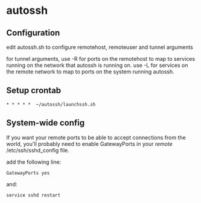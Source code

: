 # autossh

## Configuration

edit autossh.sh to configure remotehost, remoteuser and tunnel arguments

for tunnel arguments, use -R for ports on the remotehost to map to services running on the network that autossh is running on.  use -L for services on the remote network to map to ports on the system running autossh.

## Setup crontab

`* * * * *	~/autossh/launchssh.sh`

## System-wide config

If you want your remote ports to be able to accept connections from the world, you'll probably need to enable GatewayPorts in your *remote* /etc/ssh/sshd\_config file.  

add the following line:

`GatewayPorts yes`

and:

`service sshd restart`



